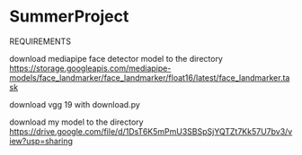# SummerProject

REQUIREMENTS

download mediapipe face detector model to the directory
https://storage.googleapis.com/mediapipe-models/face_landmarker/face_landmarker/float16/latest/face_landmarker.task

download vgg 19 with download.py

download my model to the directory
https://drive.google.com/file/d/1DsT6K5mPmU3SBSpSjYQTZt7Kk57U7bv3/view?usp=sharing
